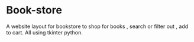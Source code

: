 # Book-store
A website layout for bookstore to shop for books , search or filter out , add to cart. All using tkinter python.
